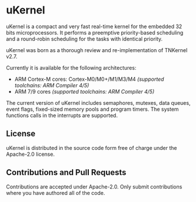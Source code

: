 # uKernel
uKernel is a compact and very fast real-time kernel for the embedded 32 bits microprocessors. It performs a preemptive priority-based scheduling and a round-robin scheduling for the tasks with identical priority.

uKernel was born as a thorough review and re-implementation of TNKernel v2.7.

Currently it is available for the following architectures:

- ARM Cortex-M cores: Cortex-M0/M0+/M1/M3/M4 *(supported toolchains: ARM Compiler 4/5)*
- ARM 7/9 cores *(supported toolchains: ARM Compiler 4/5)*

The current version of uKernel includes semaphores, mutexes, data queues, event flags, fixed-sized memory pools and program timers.
The system functions calls in the interrupts are supported.

## License
uKernel is distributed in the source code form free of charge under the Apache-2.0 license.

## Contributions and Pull Requests
Contributions are accepted under Apache-2.0. Only submit contributions where you have authored all of the code.
